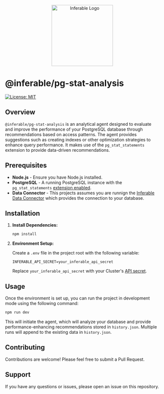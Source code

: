 <p align="center">
  <img src="../assets/logo.png" alt="Inferable Logo" width="200" />
</p>

# @inferable/pg-stat-analysis

[![License: MIT](https://img.shields.io/badge/License-MIT-yellow.svg)](https://opensource.org/licenses/MIT)

## Overview

`@inferable/pg-stat-analysis` is an analytical agent designed to evaluate and improve the performance of your PostgreSQL database through recommendations based on access patterns. The agent provides suggestions such as creating indexes or other optimization strategies to enhance query performance. It makes use of the `pg_stat_statements` extension to provide data-driven recommendations.

## Prerequisites

- **Node.js** - Ensure you have Node.js installed.
- **PostgreSQL** - A running PostgreSQL instance with the `pg_stat_statements` [extension enabled](https://www.postgresql.org/docs/current/pgstatstatements.html).
- **Data Connector** - This projects assumes you are runnign the [Inferable Data Connector](https://github.com/inferablehq/inferable/tree/main/data-connector) which provides the connection to your database.

## Installation

1. **Install Dependencies:**

   ```bash
   npm install
   ```

2. **Environment Setup:**

   Create a `.env` file in the project root with the following variable:

   ```
   INFERABLE_API_SECRET=your_inferable_api_secret
   ```

   Replace `your_inferable_api_secret` with your Cluster's [API secret](https://docs.inferable.ai/pages/auth#cluster-api-keys).

## Usage

Once the environment is set up, you can run the project in development mode using the following command:

```bash
npm run dev
```

This will initiate the agent, which will analyze your database and provide performance-enhancing recommendations stored in `history.json`.
Multiple runs will append to the existing data in `history.json`.

## Contributing

Contributions are welcome! Please feel free to submit a Pull Request.

## Support

If you have any questions or issues, please open an issue on this repository.
